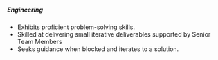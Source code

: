 ##### Engineering

* Exhibits proficient problem-solving skills.
* Skilled at delivering small iterative deliverables supported by Senior Team Members
* Seeks guidance when blocked and iterates to a solution.
